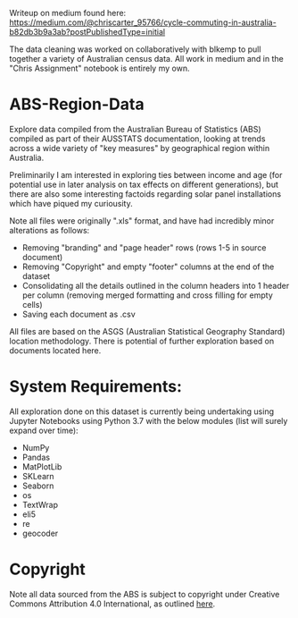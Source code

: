 Writeup on medium found here:
https://medium.com/@chriscarter_95766/cycle-commuting-in-australia-b82db3b9a3ab?postPublishedType=initial

The data cleaning was worked on collaboratively with blkemp to pull together a variety of Australian census data. All work in medium and in the "Chris Assignment" notebook is entirely my own.

# ABS-Region-Data
Explore data compiled from the Australian Bureau of Statistics (ABS) compiled as part of their AUSSTATS documentation, looking at trends across a wide variety of "key measures" by geographical region within Australia.

Preliminarily I am interested in exploring ties between income and age (for potential use in later analysis on tax effects on different generations), but there are also some interesting factoids regarding solar panel installations which have piqued my curiousity.

Note all files were originally ".xls" format, and have had incredibly minor alterations as follows:
* Removing "branding" and "page header" rows (rows 1-5 in source document)
* Removing "Copyright" and empty "footer" columns at the end of the dataset
* Consolidating all the details outlined in the column headers into 1 header per column (removing merged formatting and cross filling for empty cells)
* Saving each document as .csv

All files are based on the ASGS (Australian Statistical Geography Standard) location methodology. There is potential of further exploration based on documents located here.

# System Requirements:
All exploration done on this dataset is currently being undertaking using Jupyter Notebooks using Python 3.7 with the below modules (list will surely expand over time):
* NumPy
* Pandas
* MatPlotLib
* SKLearn
* Seaborn
* os
* TextWrap
* eli5
* re
* geocoder


# Copyright
Note all data sourced from the ABS is subject to copyright under Creative Commons Attribution 4.0 International, as outlined [here](https://www.abs.gov.au/copyright).
